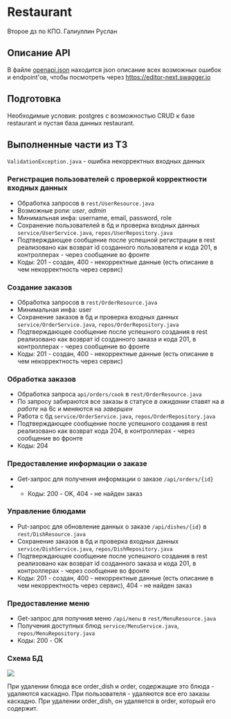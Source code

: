 # Restaurant

Второе дз по КПО. Галиуллин Руслан

## Описание API

В файле [openapi.json](https://github.com/RuslanGaliullin/restaurant/blob/main/openapi.json) находится json описание всех возможных ошибок и endpoint'ов, чтобы посмотреть через https://editor-next.swagger.io

## Подготовка

Необходимые условия: postgres с возможностью CRUD к базе restaurant и пустая база данных restaurant.

## Выполненные части из ТЗ

```ValidationException.java``` - ошибка некорректных входных данных

### Регистрация пользователей с проверкой корректности входных данных

- Обработка запросов в ```rest/UserResource.java```
- Возможные роли: *user*, *admin*
- Минимальная инфа: username, email, password, role
- Сохранение пользователей в бд и проверка входных данных ```service/UserService.java```, ```repos/UserRepository.java```
- Подтверждающее сообщение после успешной регистрации в rest реализовано как возврат id созданного пользователя и кода 201, в контроллерах - через сообщение во фронте 
- Коды: 201 - создан, 400 - некорректные данные (есть описание в чем некорректность через сервис)

### Создание заказов

- Обработка запросов в ```rest/OrderResource.java```
- Минимальная инфа: user
- Сохранение заказов в бд и проверка входных данных ```service/OrderService.java```, ```repos/OrderRepository.java```
- Подтверждающее сообщение после успешного создания в rest реализовано как возврат id созданного заказа и кода 201, в контроллерах - через сообщение во фронте
- Коды: 201 - создан, 400 - некорректные данные (есть описание в чем некорректность через сервис)

### Обработка заказов

- Обработка запроса ```api/orders/cook``` в ```rest/OrderResource.java```
- По запросу забираются все заказы в статусе *в ожидании* ставят на *в работе* на 6с и меняются на *завершен*
- Работа с бд ```service/OrderService.java```, ```repos/OrderRepository.java```
- Подтверждающее сообщение после успешного создания в rest реализовано как возврат кода 204, в контроллерах - через сообщение во фронте
- Коды: 204

### Предоставление информации о заказе

- Get-запрос для получения информации о заказе ```/api/orders/{id}```
- - Коды: 200 - OK, 404 - не найден заказ

### Управление блюдами

- Put-запрос для обновление данных о заказе ```/api/dishes/{id}``` в ```rest/DishResource.java```
- Сохранение заказов в бд и проверка входных данных ```service/DishService.java```, ```repos/DishRepository.java```
- Подтверждающее сообщение после успешного создания в rest реализовано как возврат id созданного заказа и кода 201, в контроллерах - через сообщение во фронте
- Коды: 201 - создан, 400 - некорректные данные (есть описание в чем некорректность через сервис), 404 - не найден заказ

### Предоставление меню

- Get-запрос для получния меню ```/api/menu``` в ```rest/MenuResource.java```
- Получения доступных блюд ```service/MenuService.java```, ```repos/MenuRepository.java```
- Коды: 200 - OK

### Схема БД
![](https://github.com/RuslanGaliullin/restaurant/blob/main/data/database.png)

При удалении блюда все order_dish и order, содержащие это блюда - удаляются каскадно. При пользователя - удаляются все его заказы каскадно. При удалении order_dish, он удаляется в order, который его содержит.
